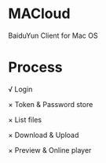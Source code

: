 # MACloud

BaiduYun Client for Mac OS

# Process

√ Login

× Token & Password store

× List files

× Download & Upload

× Preview & Online player